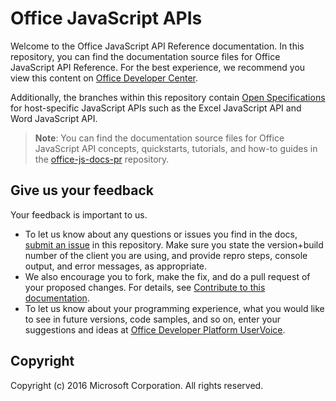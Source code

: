 # Office JavaScript APIs

Welcome to the Office JavaScript API Reference documentation. In this repository, you can find the documentation source files for Office JavaScript API Reference. For the best experience, we recommend you view this content on [Office Developer Center](https://dev.office.com/reference/add-ins/javascript-api-for-office).

Additionally, the branches within this repository contain [Open Specifications](https://dev.office.com/reference/add-ins/openspec) for host-specific JavaScript APIs such as the Excel JavaScript API and Word JavaScript API. 

> **Note**: You can find the documentation source files for Office JavaScript API concepts, quickstarts, tutorials, and how-to guides in the [office-js-docs-pr](https://github.com/OfficeDev/office-js-docs-pr) repository.

## Give us your feedback

Your feedback is important to us. 
* To let us know about any questions or issues you find in the docs, [submit an issue](https://github.com/OfficeDev/office-js-docs/issues) in this repository. Make sure you state the version+build number of the client you are using, and provide repro steps, console output, and error messages, as appropriate. 
* We also encourage you to fork, make the fix, and do a pull request of your proposed changes. For details, see [Contribute to this documentation](Contributing.md). 
* To let us know about your programming experience, what you would like to see in future versions, code samples, and so on, enter your suggestions and ideas at [Office Developer Platform UserVoice](https://officespdev.uservoice.com/).

## Copyright

Copyright (c) 2016 Microsoft Corporation. All rights reserved.
